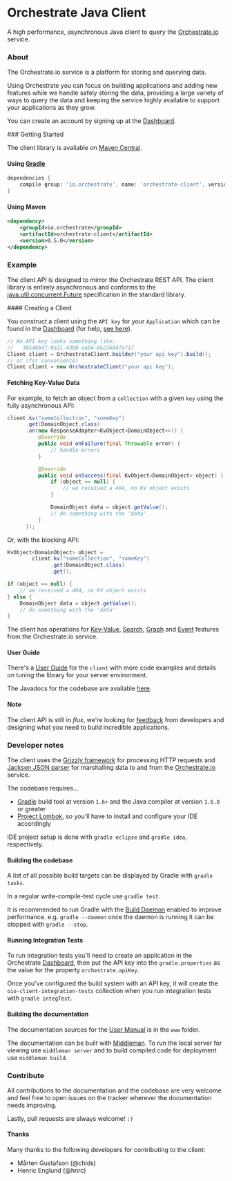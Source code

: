 Orchestrate Java Client
=======================

A high performance, asynchronous Java client to query the [Orchestrate.io](http://orchestrate.io/)
 service.

### About

The Orchestrate.io service is a platform for storing and querying data.

Using Orchestrate you can focus on building applications and adding new features
 while we handle safely storing the data, providing a large variety of ways to
 query the data and keeping the service highly available to support your
 applications as they grow.

You can create an account by signing up at the [Dashboard](https://dashboard.orchestrate.io).

### Getting Started

The client library is available on [Maven Central](http://search.maven.org/#search%7Cgav%7C1%7Cg%3A%22io.orchestrate%22%20AND%20a%3A%22orchestrate-client%22).

#### Using [Gradle](http://www.gradle.org/)

```groovy
dependencies {
    compile group: 'io.orchestrate', name: 'orchestrate-client', version: '0.5.0'
}
```

#### Using Maven

```xml
<dependency>
    <groupId>io.orchestrate</groupId>
    <artifactId>orchestrate-client</artifactId>
    <version>0.5.0</version>
</dependency>
```

### Example

The client API is designed to mirror the Orchestrate REST API. The client library
 is entirely asynchronous and conforms to the [java.util.concurrent.Future](http://docs.oracle.com/javase/7/docs/api/java/util/concurrent/Future.html)
 specification in the standard library.

#### Creating a Client

You construct a client using the `API key` for your `Application` which can be
 found in the [Dashboard](https://dashboard.orchestrate.io/) (for help,
 [see here](http://java.orchestrate.io/querying/)).

```java
// An API key looks something like:
//   3854bbd7-0a31-43b0-aa94-66236847a717
Client client = OrchestrateClient.builder("your api key").build();
// or (for convenience)
Client client = new OrchestrateClient("your api key");
```

#### Fetching Key-Value Data

For example, to fetch an object from a `collection` with a given `key` using
 the fully asynchronous API:

```java
client.kv("someCollection", "someKey")
      .get(DomainObject.class)
      .on(new ResponseAdapter<KvObject<DomainObject>>() {
          @Override
          public void onFailure(final Throwable error) {
              // handle errors
          }

          @Override
          public void onSuccess(final KvObject<DomainObject> object) {
              if (object == null) {
                  // we received a 404, no KV object exists
              }

              DomainObject data = object.getValue();
              // do something with the 'data'
          }
      });
```

Or, with the blocking API:

```java
KvObject<DomainObject> object =
        client.kv("someCollection", "someKey")
              .get(DomainObject.class)
              .get();

if (object == null) {
    // we received a 404, no KV object exists
} else {
    DomainObject data = object.getValue();
    // do something with the 'data'
}
```

The client has operations for [Key-Value](http://java.orchestrate.io/querying/#key-value),
 [Search](http://java.orchestrate.io/querying/#search),
 [Graph](http://java.orchestrate.io/querying/#graph)
 and [Event](http://java.orchestrate.io/querying/#events)
 features from the Orchestrate.io service.

#### <a name="user-guide"></a> User Guide

There's a [User Guide](http://java.orchestrate.io/)
 for the `client` with more code examples and details on tuning the library for
 your server environment.

The Javadocs for the codebase are available
 [here](http://java.orchestrate.io/javadoc/latest).

#### Note

The client API is still in _flux_, we're looking for
 [feedback](http://java.orchestrate.io/feedback/)
 from developers and designing what you need to build incredible applications.

### Developer notes

The client uses the [Grizzly framework](https://grizzly.java.net/) for
 processing HTTP requests and [Jackson JSON parser](http://wiki.fasterxml.com/JacksonHome)
 for marshalling data to and from the [Orchestrate.io](http://orchestrate.io/)
 service.

The codebase requires...

* [Gradle](http://gradle.org) build tool at version `1.6+` and the Java compiler at version `1.6.0` or greater
* [Project Lombok](http://projectlombok.org/), so you'll have to install and configure your IDE accordingly

IDE project setup is done with `gradle eclipse` and `gradle idea`, respectively.

#### Building the codebase

A list of all possible build targets can be displayed by Gradle with
 `gradle tasks`.

In a regular write-compile-test cycle use `gradle test`.

It is recommended to run Gradle with the
 [Build Daemon](http://www.gradle.org/docs/nightly/userguide/userguide_single.html#gradle_daemon)
 enabled to improve performance. e.g. `gradle --daemon` once the daemon is
 running it can be stopped with `gradle --stop`.

#### Running Integration Tests

To run integration tests you'll need to create an application in the Orchestrate
 [Dashboard](https://dashboard.orchestrate.io/), then put the API key into the
 `gradle.properties` as the value for the property `orchestrate.apiKey`.

Once you've configured the build system with an API key, it will create the
 `oio-client-integration-tests` collection when you run integration tests with
 `gradle integTest`.

#### Building the documentation

The documentation sources for the [User Manual](#user-guide) is in the `www`
 folder.

The documentation can be built with [Middleman](http://middlemanapp.com/). To
 run the local server for viewing use `middleman server` and to build compiled
 code for deployment use `middleman build`.

### Contribute

All contributions to the documentation and the codebase are very welcome and
 feel free to open issues on the tracker wherever the documentation needs
 improving.

Lastly, pull requests are always welcome! `:)`

#### Thanks

Many thanks to the following developers for contributing to the client:

* Mårten Gustafson (@chids)
* Henric Englund (@hnrc)
